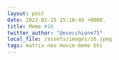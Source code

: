 ```yaml
---
layout: post
date: 2022-02-15 15:18:49 +0000.
title: Meme #16
twitter_author: "@evecchione75"
local_file: /assets/images/16.jpeg
tags: matrix neo movie-meme btc
---
```

